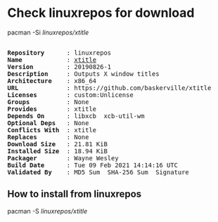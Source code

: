 # Check linuxrepos for download

pacman -Si *linuxrepos/xtitle*

<div class="highlight"><pre class="highlight"><text>
<b>Repository</b>      : linuxrepos
<b>Name</b>            : <a href="../../x86_64/xtitle-20190826-1-x86_64.pkg.tar.zst">xtitle</a>
<b>Version</b>         : 20190826-1
<b>Description</b>     : Outputs X window titles
<b>Architecture</b>    : x86_64
<b>URL</b>             : https://github.com/baskerville/xtitle
<b>Licenses</b>        : custom:Unlicense
<b>Groups</b>          : None
<b>Provides</b>        : xtitle
<b>Depends On</b>      : libxcb  xcb-util-wm
<b>Optional Deps</b>   : None
<b>Conflicts With</b>  : xtitle
<b>Replaces</b>        : None
<b>Download Size</b>   : 21.81 KiB
<b>Installed Size</b>  : 18.94 KiB
<b>Packager</b>        : Wayne Wesley <wayne6324@gmail.com>
<b>Build Date</b>      : Tue 09 Feb 2021 14:14:16 UTC
<b>Validated By</b>    : MD5 Sum  SHA-256 Sum  Signature
</text></pre></div>

## How to install from linuxrepos

pacman -S *linuxrepos/xtitle*
